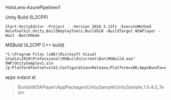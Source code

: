 HoloLens-AzurePipelinev1

Unity Build (IL2CPP)

```
Start-UnityEditor -Project . -Version 2018.3.13f1 -ExecuteMethod HoloToolkit.Unity.BuildDeployTools.BuildSLN -BuildTarget WSAPlayer -Wait -BatchMode
```

MSBuild (IL2CPP C++ build)

```
"C:\Program Files (x86)\Microsoft Visual Studio\2019\Professional\MSBuild\Current\Bin\MSBuild.exe" UWP/UnitySamplev1.sln /p:PlatformToolset=v142;Configuration=Release;Platform=x86;AppxBundle=Always;AppxBundlePlatforms=x86
```

appx output at

> Builds\WSAPlayer\AppPackages\UnitySample\UnitySample_1.0.4.0_Test>